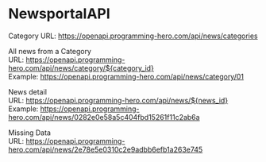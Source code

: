# NewsportalAPI

Category
URL: https://openapi.programming-hero.com/api/news/categories

All news from a Category                                       
URL: https://openapi.programming-hero.com/api/news/category/${category_id}    
Example: https://openapi.programming-hero.com/api/news/category/01

News detail                                            
URL: https://openapi.programming-hero.com/api/news/${news_id}           
Example: https://openapi.programming-hero.com/api/news/0282e0e58a5c404fbd15261f11c2ab6a

Missing Data                                                       
URL: https://openapi.programming-hero.com/api/news/2e78e5e0310c2e9adbb6efb1a263e745

